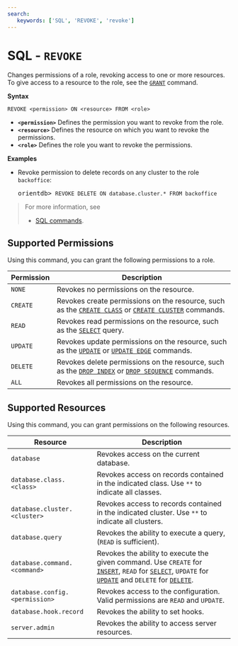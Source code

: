 ```yaml
---
search:
   keywords: ['SQL', 'REVOKE', 'revoke']
---
```


# SQL - `REVOKE`

Changes permissions of a role, revoking access to one or more resources.  To give access to a resource to the role, see the [`GRANT`](SQL-Grant.md) command.

**Syntax**

```
REVOKE <permission> ON <resource> FROM <role>
```
- **`<permission>`** Defines the permission you want to revoke from the role.
- **`<resource>`** Defines the resource on which you want to revoke the permissions.
- **`<role>`** Defines the role you want to revoke the permissions.

**Examples**

- Revoke permission to delete records on any cluster to the role `backoffice`:

  <pre>
  orientdb> <code class='lang-sql userinput'>REVOKE DELETE ON database.cluster.* FROM backoffice</code>
  </pre>


>For more information, see
>- [SQL commands](SQL.md).


## Supported Permissions

Using this command, you can grant the following permissions to a role.

| Permission | Description |
|---|---|
| `NONE` | Revokes no permissions on the resource. |
| `CREATE` | Revokes create permissions on the resource, such as the [`CREATE CLASS`](SQL-Create-Class.md) or [`CREATE CLUSTER`](SQL-Create-Cluster.md) commands.  |
| `READ` | Revokes read permissions on the resource, such as the [`SELECT`](SQL-Query.md) query. |
| `UPDATE` | Revokes update permissions on the resource, such as the [`UPDATE`](SQL-Update.md) or [`UPDATE EDGE`](SQL-Update.md) commands. |
| `DELETE` | Revokes delete permissions on the resource, such as the [`DROP INDEX`](SQL-Drop-Index.md) or [`DROP SEQUENCE`](SQL-Drop-Sequence.md) commands. |
| `ALL` | Revokes all permissions on the resource. |


## Supported Resources

Using this command, you can grant permissions on the following resources.

| Resource | Description |
|---|---|
| `database` | Revokes access on the current database. |
| `database.class.<class>` | Revokes access on records contained in the indicated class.  Use `**` to indicate all classes. |
| `database.cluster.<cluster>` | Revokes access to records contained in the indicated cluster.  Use `**` to indicate all clusters.|
| `database.query` | Revokes the ability to execute a query, (`READ` is sufficient).|
| `database.command.<command>` | Revokes the ability to execute the given command.  Use `CREATE` for [`INSERT`](SQL-Insert.md), `READ` for [`SELECT`](SQL-Query.md), `UPDATE` for [`UPDATE`](SQL-Update.md) and `DELETE` for [`DELETE`](SQL-Delete.md).|
| `database.config.<permission>` | Revokes access to the configuration.  Valid permissions are `READ` and `UPDATE`.|
| `database.hook.record` | Revokes the ability to set hooks. |
| `server.admin` | Revokes the ability to access server resources.|


